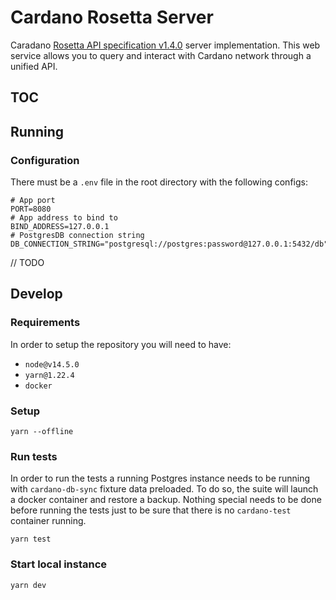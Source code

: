 # Cardano Rosetta Server

Caradano [Rosetta API specification v1.4.0](https://github.com/coinbase/rosetta-specifications) server implementation. This web service allows you to query and interact with Cardano network through a unified API.

## TOC

## Running

### Configuration

There must be a `.env` file in the root directory with the following configs:

```
# App port
PORT=8080
# App address to bind to
BIND_ADDRESS=127.0.0.1
# PostgresDB connection string
DB_CONNECTION_STRING="postgresql://postgres:password@127.0.0.1:5432/db"
```

// TODO

## Develop

### Requirements

In order to setup the repository you will need to have:

- `node@v14.5.0`
- `yarn@1.22.4`
- `docker`

### Setup

```
yarn --offline
```

### Run tests

In order to run the tests a running Postgres instance needs to be running with `cardano-db-sync` fixture data preloaded. To do so, the suite will launch a docker container and restore a backup. Nothing special needs to be done before running the tests just to be sure that there is no `cardano-test` container running.

```
yarn test
```

### Start local instance

```
yarn dev
```
